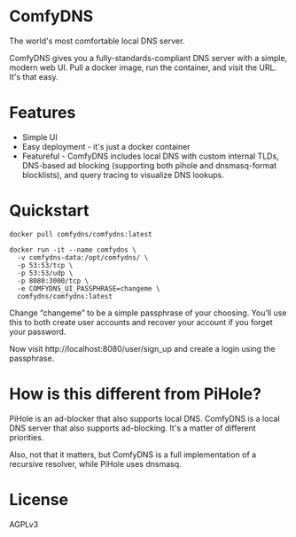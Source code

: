 # ComfyDNS

The world's most comfortable local DNS server.

ComfyDNS gives you a fully-standards-compliant DNS server with a simple, modern web UI. Pull a docker image, run the container, and visit the URL. It's that easy.

# Features

* Simple UI
* Easy deployment - it's just a docker container
* Featureful - ComfyDNS includes local DNS with custom internal TLDs, DNS-based ad blocking (supporting both pihole and dnsmasq-format blocklists), and query tracing to visualize DNS lookups. 


# Quickstart

```
docker pull comfydns/comfydns:latest

docker run -it --name comfydns \
  -v comfydns-data:/opt/comfydns/ \
  -p 53:53/tcp \
  -p 53:53/udp \
  -p 8080:3000/tcp \
  -e COMFYDNS_UI_PASSPHRASE=changeme \
  comfydns/comfydns:latest
```

Change “changeme” to be a simple passphrase of your choosing. You’ll use this to both create user accounts and recover your account if you forget your password.

Now visit http://localhost:8080/user/sign_up and create a login using the passphrase. 

# How is this different from PiHole?

PiHole is an ad-blocker that also supports local DNS. ComfyDNS is a local DNS server that also supports ad-blocking. It's a matter of different priorities. 

Also, not that it matters, but ComfyDNS is a full implementation of a recursive resolver, while PiHole uses dnsmasq.

# License

AGPLv3
